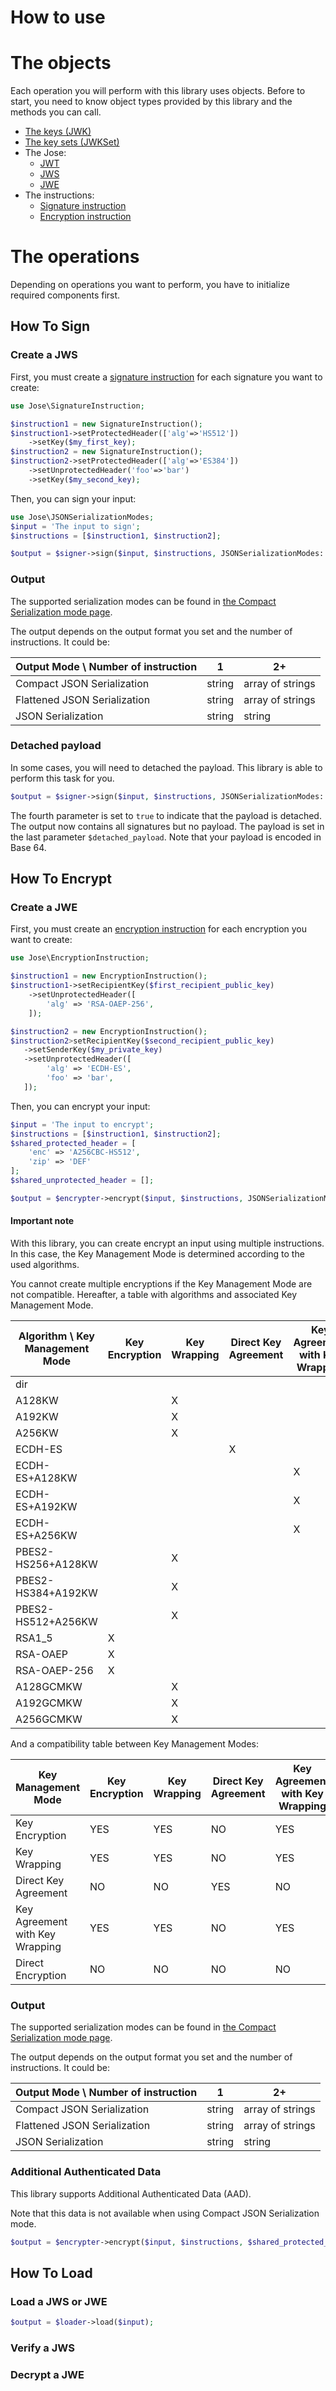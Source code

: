 How to use
==========

# The objects

Each operation you will perform with this library uses objects.
Before to start, you need to know object types provided by this library and the methods you can call.

* [The keys (JWK)](object/jwk.md)
* [The key sets (JWKSet)](object/jwkset.md)
* The Jose:
    * [JWT](object/jwt.md)
    * [JWS](object/jws.md)
    * [JWE](object/jwe.md)
* The instructions:
    * [Signature instruction](object/signature_instruction.md)
    * [Encryption instruction](object/encryption_instruction.md)

# The operations

Depending on operations you want to perform, you have to initialize required components first.

## How To Sign

### Create a JWS

First, you must create a [signature instruction](object/signature_instruction.md) for each signature you want to create:

```php
use Jose\SignatureInstruction;

$instruction1 = new SignatureInstruction();
$instruction1->setProtectedHeader(['alg'=>'HS512'])
    ->setKey($my_first_key);
$instruction2 = new SignatureInstruction();
$instruction2->setProtectedHeader(['alg'=>'ES384'])
    ->setUnprotectedHeader('foo'=>'bar')
    ->setKey($my_second_key);
```

Then, you can sign your input:

```php
use Jose\JSONSerializationModes;
$input = 'The input to sign';
$instructions = [$instruction1, $instruction2];

$output = $signer->sign($input, $instructions, JSONSerializationModes::JSON_COMPACT_SERIALIZATION);
```

### Output

The supported serialization modes can be found in [the Compact Serialization mode page](OutputModes.md).

The output depends on the output format you set and the number of instructions. It could be:

| Output Mode \ Number of instruction |   1    |        2+        |
|-------------------------------------|--------|------------------|
| Compact JSON Serialization          | string | array of strings |
| Flattened JSON Serialization        | string | array of strings |
| JSON Serialization                  | string | string           |


### Detached payload

In some cases, you will need to detached the payload. This library is able to perform this task for you.

```php
$output = $signer->sign($input, $instructions, JSONSerializationModes::JSON_COMPACT_SERIALIZATION, true, $detached_payload);
```

The fourth parameter is set to `true` to indicate that the payload is detached.
The output now contains all signatures but no payload. The payload is set in the last parameter `$detached_payload`.
Note that your payload is encoded in Base 64.

## How To Encrypt

### Create a JWE

First, you must create an [encryption instruction](object/encryption_instruction.md) for each encryption you want to create:

```php
use Jose\EncryptionInstruction;

$instruction1 = new EncryptionInstruction();
$instruction1->setRecipientKey($first_recipient_public_key)
    ->setUnprotectedHeader([
        'alg' => 'RSA-OAEP-256',
    ]);

$instruction2 = new EncryptionInstruction();
$instruction2>setRecipientKey($second_recipient_public_key)
   ->setSenderKey($my_private_key)
   ->setUnprotectedHeader([
        'alg' => 'ECDH-ES',
        'foo' => 'bar',
   ]);
```

Then, you can encrypt your input:

```php
$input = 'The input to encrypt';
$instructions = [$instruction1, $instruction2];
$shared_protected_header = [
    'enc' => 'A256CBC-HS512',
    'zip' => 'DEF'
];
$shared_unprotected_header = [];

$output = $encrypter->encrypt($input, $instructions, JSONSerializationModes::JSON_COMPACT_SERIALIZATION, $shared_protected_header, $shared_unprotected_header);
```

#### Important note

With this library, you can create encrypt an input using multiple instructions.
In this case, the Key Management Mode is determined according to the used algorithms.

You cannot create multiple encryptions if the Key Management Mode are not compatible.
Hereafter, a table with algorithms and associated Key Management Mode.

| Algorithm \ Key Management Mode | Key Encryption | Key Wrapping | Direct Key Agreement | Key Agreement with Key Wrapping | Direct Encryption |
|---------------------------------|----------------|--------------|----------------------|---------------------------------|-------------------|
| dir                             |                |              |                      |                                 |        X          |
| A128KW                          |                |      X       |                      |                                 |                   |
| A192KW                          |                |      X       |                      |                                 |                   |
| A256KW                          |                |      X       |                      |                                 |                   |
| ECDH-ES                         |                |              |         X            |                                 |                   |
| ECDH-ES+A128KW                  |                |              |                      |                X                |                   |
| ECDH-ES+A192KW                  |                |              |                      |                X                |                   |
| ECDH-ES+A256KW                  |                |              |                      |                X                |                   |
| PBES2-HS256+A128KW              |                |      X       |                      |                                 |                   |
| PBES2-HS384+A192KW              |                |      X       |                      |                                 |                   |
| PBES2-HS512+A256KW              |                |      X       |                      |                                 |                   |
| RSA1_5                          |      X         |              |                      |                                 |                   |
| RSA-OAEP                        |      X         |              |                      |                                 |                   |
| RSA-OAEP-256                    |      X         |              |                      |                                 |                   |
| A128GCMKW                       |                |      X       |                      |                                 |                   |
| A192GCMKW                       |                |      X       |                      |                                 |                   |
| A256GCMKW                       |                |      X       |                      |                                 |                   |

And a compatibility table between Key Management Modes:

|        Key Management Mode      | Key Encryption | Key Wrapping | Direct Key Agreement | Key Agreement with Key Wrapping | Direct Encryption |
|---------------------------------|----------------|--------------|----------------------|---------------------------------|-------------------|
| Key Encryption                  |     YES        |     YES      |        NO            |            YES                  |       NO          |
| Key Wrapping                    |     YES        |     YES      |        NO            |            YES                  |       NO          |
| Direct Key Agreement            |     NO         |     NO       |        YES           |            NO                   |       NO          |
| Key Agreement with Key Wrapping |     YES        |     YES      |        NO            |            YES                  |       NO          |
| Direct Encryption               |     NO         |     NO       |        NO            |            NO                   |       YES         |

### Output

The supported serialization modes can be found in [the Compact Serialization mode page](OutputModes.md).

The output depends on the output format you set and the number of instructions. It could be:

| Output Mode \ Number of instruction |   1    |        2+        |
|-------------------------------------|--------|------------------|
| Compact JSON Serialization          | string | array of strings |
| Flattened JSON Serialization        | string | array of strings |
| JSON Serialization                  | string | string           |


### Additional Authenticated Data

This library supports Additional Authenticated Data (AAD).

Note that this data is not available when using Compact JSON Serialization mode.

```php
$output = $encrypter->encrypt($input, $instructions, $shared_protected_header, $shared_unprotected_header, JSONSerializationModes::JSON_SERIALIZATION, 'foo,bar,baz');
```

## How To Load

### Load a JWS or JWE

```php
$output = $loader->load($input);
```

### Verify a JWS

### Decrypt a JWE
